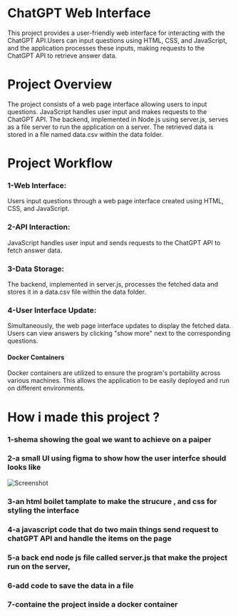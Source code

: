 # ChatGPT Web Interface
This project provides a user-friendly web interface for interacting with the ChatGPT API.Users can input questions using HTML, CSS, and JavaScript, and the application processes these inputs, making requests to the ChatGPT API to retrieve answer data.

# Project Overview
The project consists of a web page interface allowing users to input questions. JavaScript handles user input and makes requests to the ChatGPT API. The backend, implemented in Node.js using server.js, serves as a file server to run the application on a server. The retrieved data is stored in a file named data.csv within the data folder.

# Project Workflow

### 1-Web Interface:
Users input questions through a web page interface created using HTML, CSS, and JavaScript.

### 2-API Interaction:
JavaScript handles user input and sends requests to the ChatGPT API to fetch answer data.

### 3-Data Storage:
The backend, implemented in server.js, processes the fetched data and stores it in a data.csv file within the data folder.

### 4-User Interface Update:
Simultaneously, the web page interface updates to display the fetched data. Users can view answers by clicking "show more" next to the corresponding questions.

#### Docker Containers
Docker containers are utilized to ensure the program's portability across various machines. This allows the application to be easily deployed and run on different environments.


# How i made this project ?
### 1-shema showing the goal we want to achieve on a paiper
### 2-a small UI using figma to show how the user interfce should looks like 
![Screenshot](figma.png)
### 3-an html boilet tamplate to make the strucure , and css for styling the interface
### 4-a javascript code that do two main things send request to chatGPT API and handle the items on the page 
### 5-a back end node js file called server.js that make the project run on the server, 
### 6-add code to save the data in a file
### 7-containe the project inside a docker container

